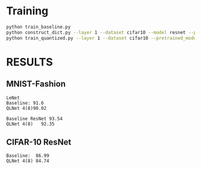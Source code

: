 # Training 

```bash
python train_baseline.py
python construct_dict.py --layer 1 --dataset cifar10 --model resnet --pretrained_model mnist_baseline_resnet.pth --max_depth 1 --n_cl 10 --num_classes 10
python train_quantized.py --layer 1 --dataset cifar10 --pretrained_model ./models/mnist_baseline_resnet.pth --model resnet --n_cl 10 --max_depth 2 --num_classes 10
 ```


# RESULTS 

## MNIST-Fashion
```
LeNet
Baseline: 91.6
QLNet 4(8)90.02 

Baseline ResNet 93.54 
QLNet 4(8)   92.35

```


## CIFAR-10 ResNet

```
Baseline:  86.99
QLNet 4(8) 84.74 
```
